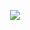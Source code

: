 <p align = "center"> <img src = https://encrypted-tbn3.gstatic.com/images?q=tbn:ANd9GcSWZenrOtb_q3CPK4aSd1HCJG-Vnlp4MVBw7D_Ke0PSPKXV6LYB> </p>
